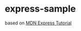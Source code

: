 # express-sample

based on [MDN Express Tutorial](https://developer.mozilla.org/en-US/docs/Learn/Server-side/Express_Nodejs)
